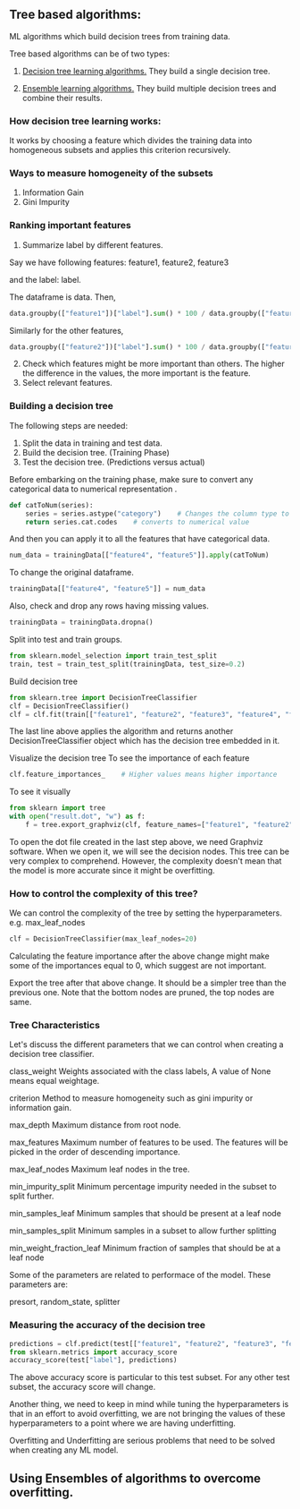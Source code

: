 ## Tree based algorithms:
ML algorithms which build decision trees from training data.

Tree based algorithms can be of two types:
1. <u>Decision tree learning algorithms.</u>  They build a single decision tree.

2. <u>Ensemble learning algorithms.</u>  They build multiple decision trees and combine their results.

### How decision tree learning works:
It works by choosing a feature which divides the training data into homogeneous subsets and applies this criterion recursively.

### Ways to measure homogeneity of the subsets
1. Information Gain
2. Gini Impurity

### Ranking important features
1. Summarize label by different features.

Say we have following features: feature1, feature2, feature3

and the label: label.

The dataframe is data.
Then,
```python
data.groupby(["feature1"])["label"].sum() * 100 / data.groupby(["feature1"])["label"].count()
```
Similarly for the other features,
```python
data.groupby(["feature2"])["label"].sum() * 100 / data.groupby(["feature2"])["label"].count()
```

2. Check which features might be more important than others. The higher the difference in the values, the more important is the feature.
3. Select relevant features.

### Building a decision tree
The following steps are needed:
1. Split the data in training and test data.
2. Build the decision tree. (Training Phase)
3. Test the decision tree. (Predictions versus actual)

Before embarking on the training phase, make sure to convert any categorical data to numerical representation .
```python
def catToNum(series):
    series = series.astype("category")    # Changes the column type to category
    return series.cat.codes    # converts to numerical value
```

And then you can apply it to all the features that have categorical data.
```python
num_data = trainingData[["feature4", "feature5"]].apply(catToNum)
```

To change the original dataframe.
```python
trainingData[["feature4", "feature5"]] = num_data
```

Also, check and drop any rows having missing values.
```python
trainingData = trainingData.dropna()
```

Split into test and train groups.
```python
from sklearn.model_selection import train_test_split
train, test = train_test_split(trainingData, test_size=0.2)
```

Build decision tree
```python
from sklearn.tree import DecisionTreeClassifier
clf = DecisionTreeClassifier()
clf = clf.fit(train[["feature1", "feature2", "feature3", "feature4", "feature5"]], train["label"])
```

The last line above applies the algorithm and returns another DecisionTreeClassifier object which has the decision tree embedded in it.

Visualize the decision tree
To see the importance of each feature
```python
clf.feature_importances_    # Higher values means higher importance
```

To see it visually
```python
from sklearn import tree
with open("result.dot", "w") as f:
    f = tree.export_graphviz(clf, feature_names=["feature1", "feature2", "feature3", "feature4", "feature5"], outfile=f)
```

To open the dot file created in the last step above, we need Graphviz software.
When we open it, we will see the decision nodes. This tree can be very complex to comprehend.
However, the complexity doesn't mean that the model is more accurate since it might be overfitting.

### How to control the complexity of this tree?
We can control the complexity of the tree by setting the hyperparameters.
e.g. max_leaf_nodes
```python
clf = DecisionTreeClassifier(max_leaf_nodes=20)
```
Calculating the feature importance after the above change might make some of the importances equal to 0, which suggest are not important.

Export the tree after that above change. It should be a simpler tree than the previous one.
Note that the bottom nodes are pruned, the top nodes are same.

### Tree Characteristics
Let's discuss the different parameters that we can control when creating a decision tree classifier.

class_weight    Weights associated with the class labels, A value of None means equal weightage.

criterion    Method to measure homogeneity such as gini impurity or information gain.

max_depth    Maximum distance from root node.

max_features    Maximum number of features to be used. The features will be picked in the order of descending importance.

max_leaf_nodes    Maximum leaf nodes in the tree.

min_impurity_split    Minimum percentage impurity needed in the subset to split further.

min_samples_leaf    Minimum samples that should be present at a leaf node

min_samples_split    Minimum samples in a subset to allow further splitting

min_weight_fraction_leaf    Minimum fraction of samples that should be at a leaf node

Some of the parameters are related to performace of the model. These parameters are:

presort, random_state, splitter

### Measuring the accuracy of the decision tree
```python
predictions = clf.predict(test[["feature1", "feature2", "feature3", "feature4", "feature5"]])
from sklearn.metrics import accuracy_score
accuracy_score(test["label"], predictions)
```

The above accuracy score is particular to this test subset. For any other test subset, the accuracy score will change.

Another thing, we need to keep in mind while tuning the hyperparameters is that in an effort to avoid overfitting, we are not bringing the values of these hyperparameters to a point where we are having underfitting.

Overfitting and Underfitting are serious problems that need to be solved when creating any ML model.

## Using Ensembles of algorithms to overcome overfitting.
